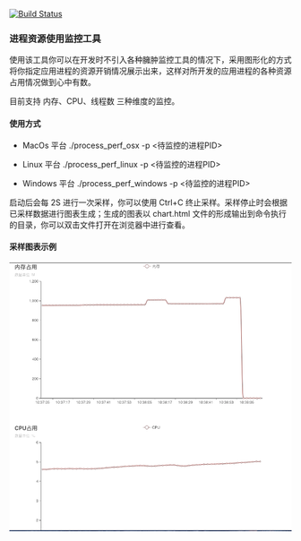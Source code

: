 
[![Build Status](https://dev.azure.com/yangchujie1/github-projects/_apis/build/status/chujieyang.process_perf?branchName=master)](https://dev.azure.com/yangchujie1/github-projects/_build/latest?definitionId=2&branchName=master)

### 进程资源使用监控工具

使用该工具你可以在开发时不引入各种臃肿监控工具的情况下，采用图形化的方式将你指定应用进程的资源开销情况展示出来，这样对所开发的应用进程的各种资源占用情况做到心中有数。

目前支持 内存、CPU、线程数 三种维度的监控。


#### 使用方式

*   MacOs 平台
    ./process_perf_osx -p <待监控的进程PID>

*   Linux 平台
    ./process_perf_linux -p <待监控的进程PID>

*   Windows 平台
    ./process_perf_windows -p <待监控的进程PID>

启动后会每 2S 进行一次采样，你可以使用 Ctrl+C 终止采样。采样停止时会根据已采样数据进行图表生成；生成的图表以 chart.html 文件的形成输出到命令执行的目录，你可以双击文件打开在浏览器中进行查看。


#### 采样图表示例

![采样图例](./img/charts.gif)
